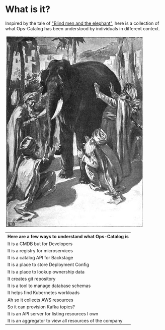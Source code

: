 # What is it?
Inspired by the tale of <a href="https://en.wikipedia.org/wiki/Blind_men_and_an_elephant" target="_blank">"Blind men and the elephant"</a>, here is a collection of what Ops-Catalog has been understood by individuals in different context.

![Elephant Tale](./assets/images/elephant.jpeg)

<div>
    <table>
    <tr><th>Here are a few ways to understand what Ops-Catalog is</th></tr>
    <tr><td>It is a <span class="primary">CMDB but for Developers</span></td></tr>
    <tr><td>It is a <span class="danger">registry for microservices</span></td></tr> 
    <tr><td>It is a <span class="primary">catalog API for Backstage</span></td></tr>  
    <tr><td>It is a <span class="danger">place to store Deployment Config</span></td></tr> 
    <tr><td>It is a place to <span class="danger">lookup ownership data</span></td></tr> 
    <tr><td>It creates <span class="danger">git repository</span></td></tr>  
    <tr><td>It is a tool to <span class="danger">manage database schemas</span></td></tr> 
    <tr><td>It helps find <span class="danger">Kubernetes workloads</span></td></tr> 
    <tr><td>Ah so it collects <span class="danger">AWS resources</span></td></tr>
    <tr><td>So it can <span class="danger">provision Kafka topics?</span></td></tr>  
    <tr><td>It is an API server <span class="danger">for listing resources I own</span></td></tr> 
    <tr><td>It is an <span class="primary"> aggregator to view all resources of the company</span></td></tr>  
    </table>
</div>

